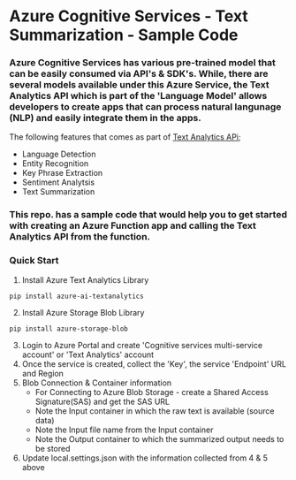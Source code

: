 # Azure Cognitive Services - Text Summarization - Sample Code

### Azure Cognitive Services has various pre-trained model that can be easily consumed via API's & SDK's. While, there are several models available under this Azure Service, the Text Analytics API which is part of the 'Language Model' allows developers to create apps that can process natural langunage (NLP) and easily integrate them in the apps.

The following features that comes as part of [Text Analytics APi](https://docs.microsoft.com/en-us/azure/cognitive-services/text-analytics/);
* Language Detection
* Entity Recognition
* Key Phrase Extraction
* Sentiment Analytsis
* Text Summarization
    
### This repo. has a sample code that would help you to get started with creating an Azure Function app and calling the Text Analytics API from the function.

### Quick Start
1. Install Azure Text Analytics Library
```
pip install azure-ai-textanalytics
```
2. Install Azure Storage Blob Library
```
pip install azure-storage-blob
```
3. Login to Azure Portal and create 'Cognitive services multi-service account' or 'Text Analytics' account
4. Once the service is created, collect the 'Key', the service 'Endpoint' URL and Region
5. Blob Connection & Container information
     * For Connecting to Azure Blob Storage - create a Shared Access Signature(SAS) and get the SAS URL
     * Note the Input container in which the raw text is available (source data)
     * Note the Input file name from the Input container
     * Note the Output container to which the summarized output needs to be stored
6. Update local.settings.json with the information collected from 4 & 5 above
